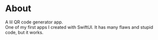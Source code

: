 #  About
A lil QR code generator app.  
One of my first apps I created with SwiftUI. It has many flaws and stupid code, but it works.
